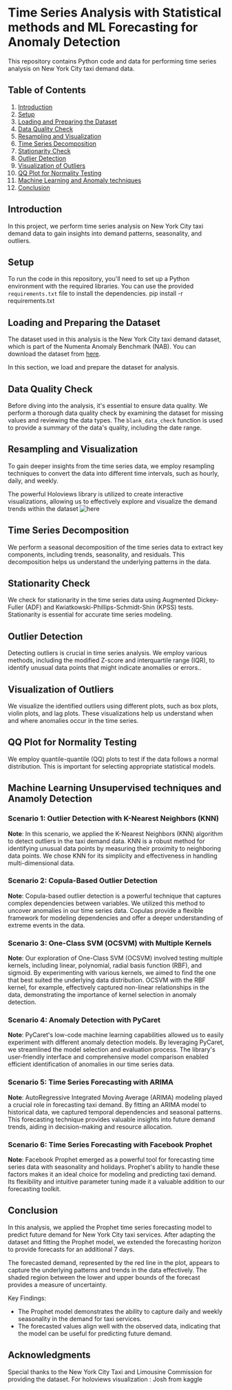 # Time Series Analysis with Statistical methods and ML Forecasting for Anomaly Detection

This repository contains Python code and data for performing time series analysis on New York City taxi demand data.

## Table of Contents

1. [Introduction](#introduction)
2. [Setup](#setup)
3. [Loading and Preparing the Dataset](#loading-and-preparing-the-dataset)
4. [Data Quality Check](#data-quality-check)
5. [Resampling and Visualization](#resampling-and-visualization)
6. [Time Series Decomposition](#time-series-decomposition)
7. [Stationarity Check](#stationarity-check)
8. [Outlier Detection](#outlier-detection)
9. [Visualization of Outliers](#visualization-of-outliers)
10. [QQ Plot for Normality Testing](#qq-plot-for-normality-testing)
11. [Machine Learning and Anomaly techniques](#machine-learning-unsupervised-techniques-and-anamoly-detection)
12. [Conclusion](#conclusion)

## Introduction

In this project, we perform time series analysis on New York City taxi demand data to gain insights into demand patterns, seasonality, and outliers.

## Setup

To run the code in this repository, you'll need to set up a Python environment with the required libraries. You can use the provided `requirements.txt` file to install the dependencies.
pip install -r requirements.txt

## Loading and Preparing the Dataset

The dataset used in this analysis is the New York City taxi demand dataset, which is part of the Numenta Anomaly Benchmark (NAB). You can download the dataset from [here](https://www.kaggle.com/datasets/boltzmannbrain/nab). 

In this section, we load and prepare the dataset for analysis.

## Data Quality Check

Before diving into the analysis, it's essential to ensure data quality. We perform a thorough data quality check by examining the dataset for missing values and reviewing the data types. The `blank_data_check` function is used to provide a summary of the data's quality, including the date range.

## Resampling and Visualization

To gain deeper insights from the time series data, we employ resampling techniques to convert the data into different time intervals, such as hourly, daily, and weekly. 

The powerful Holoviews library is utilized to create interactive visualizations, allowing us to effectively explore and visualize the demand trends within the dataset ![here](.images)

## Time Series Decomposition

We perform a seasonal decomposition of the time series data to extract key components, including trends, seasonality, and residuals. This decomposition helps us understand the underlying patterns in the data.

## Stationarity Check

We check for stationarity in the time series data using Augmented Dickey-Fuller (ADF) and Kwiatkowski-Phillips-Schmidt-Shin (KPSS) tests. Stationarity is essential for accurate time series modeling.

## Outlier Detection

Detecting outliers is crucial in time series analysis. We employ various methods, including the modified Z-score and interquartile range (IQR), to identify unusual data points that might indicate anomalies or errors..

## Visualization of Outliers

We visualize the identified outliers using different plots, such as box plots, violin plots, and lag plots. These visualizations help us understand when and where anomalies occur in the time series.

## QQ Plot for Normality Testing

We employ quantile-quantile (QQ) plots to test if the data follows a normal distribution. This is important for selecting appropriate statistical models.

## Machine Learning Unsupervised techniques and Anamoly Detection
### Scenario 1: Outlier Detection with K-Nearest Neighbors (KNN)
**Note**: In this scenario, we applied the K-Nearest Neighbors (KNN) algorithm to detect outliers in the taxi demand data. KNN is a robust method for identifying unusual data points by measuring their proximity to neighboring data points. We chose KNN for its simplicity and effectiveness in handling multi-dimensional data.

### Scenario 2: Copula-Based Outlier Detection
**Note**: Copula-based outlier detection is a powerful technique that captures complex dependencies between variables. We utilized this method to uncover anomalies in our time series data. Copulas provide a flexible framework for modeling dependencies and offer a deeper understanding of extreme events in the data.

### Scenario 3: One-Class SVM (OCSVM) with Multiple Kernels
**Note**: Our exploration of One-Class SVM (OCSVM) involved testing multiple kernels, including linear, polynomial, radial basis function (RBF), and sigmoid. By experimenting with various kernels, we aimed to find the one that best suited the underlying data distribution. OCSVM with the RBF kernel, for example, effectively captured non-linear relationships in the data, demonstrating the importance of kernel selection in anomaly detection.

### Scenario 4: Anomaly Detection with PyCaret
**Note**: PyCaret's low-code machine learning capabilities allowed us to easily experiment with different anomaly detection models. By leveraging PyCaret, we streamlined the model selection and evaluation process. The library's user-friendly interface and comprehensive model comparison enabled efficient identification of anomalies in our time series data.

### Scenario 5: Time Series Forecasting with ARIMA
**Note**: AutoRegressive Integrated Moving Average (ARIMA) modeling played a crucial role in forecasting taxi demand. By fitting an ARIMA model to historical data, we captured temporal dependencies and seasonal patterns. This forecasting technique provides valuable insights into future demand trends, aiding in decision-making and resource allocation.

### Scenario 6: Time Series Forecasting with Facebook Prophet
**Note**: Facebook Prophet emerged as a powerful tool for forecasting time series data with seasonality and holidays. Prophet's ability to handle these factors makes it an ideal choice for modeling and predicting taxi demand. Its flexibility and intuitive parameter tuning made it a valuable addition to our forecasting toolkit.


## Conclusion
In this analysis, we applied the Prophet time series forecasting model to predict future demand for New York City taxi services. After adapting the dataset and fitting the Prophet model, we extended the forecasting horizon to provide forecasts for an additional 7 days.

The forecasted demand, represented by the red line in the plot, appears to capture the underlying patterns and trends in the data effectively. The shaded region between the lower and upper bounds of the forecast provides a measure of uncertainty.

Key Findings:
- The Prophet model demonstrates the ability to capture daily and weekly seasonality in the demand for taxi services.
- The forecasted values align well with the observed data, indicating that the model can be useful for predicting future demand.

## Acknowledgments

Special thanks to the New York City Taxi and Limousine Commission for providing the dataset.
For holoviews visualization : Josh from kaggle
